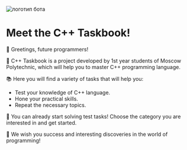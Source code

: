 ![логотип бота](https://github.com/user-attachments/assets/01cda330-2899-4da2-8d75-f888dc21202d)

# Meet the C++ Taskbook! 

👋 Greetings, future programmers! 

🚀 C++ Taskbook is a project developed by 1st year students of Moscow Polytechnic, which will help you to master C++ programming language.

📚 Here you will find a variety of tasks that will help you:

- Test your knowledge of C++ language.
- Hone your practical skills.
- Repeat the necessary topics.
 
💪 You can already start solving test tasks! Choose the category you are interested in and get started. 

🌟 We wish you success and interesting discoveries in the world of programming! 
